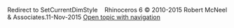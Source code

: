 ---
---

Redirect to SetCurrentDimStyle&#160;
&#160;
Rhinoceros 6 © 2010-2015 Robert McNeel &amp; Associates.11-Nov-2015
 [Open topic with navigation](setcurrentdimstyle.html) 

